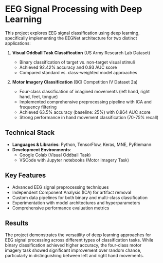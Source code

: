 # EEG Signal Processing with Deep Learning

This project explores EEG signal classification using deep learning, specifically implementing the EEGNet architecture for two distinct applications:

1. **Visual Oddball Task Classification** (US Army Research Lab Dataset)
   - Binary classification of target vs. non-target visual stimuli
   - Achieved 92.42% accuracy and 0.93 AUC score
   - Compared standard vs. class-weighted model approaches

2. **Motor Imagery Classification** (BCI Competition IV Dataset 2a)
   - Four-class classification of imagined movements (left hand, right hand, feet, tongue)
   - Implemented comprehensive preprocessing pipeline with ICA and frequency filtering
   - Achieved 63.5% accuracy (baseline: 25%) with 0.864 AUC score
   - Strong performance in hand movement classification (70-75% recall)

## Technical Stack

- **Languages & Libraries**: Python, TensorFlow, Keras, MNE, PyRiemann
- **Development Environments**: 
  - Google Colab (Visual Oddball Task)
  - VSCode with Jupyter notebooks (Motor Imagery Task)

## Key Features

- Advanced EEG signal preprocessing techniques
- Independent Component Analysis (ICA) for artifact removal
- Custom data pipelines for both binary and multi-class classification
- Experimentation with model architectures and hyperparameters
- Comprehensive performance evaluation metrics

## Results

The project demonstrates the versatility of deep learning approaches for EEG signal processing across different types of classification tasks. While binary classification achieved higher accuracy, the four-class motor imagery task showed significant improvement over random chance, particularly in distinguishing between left and right hand movements.
